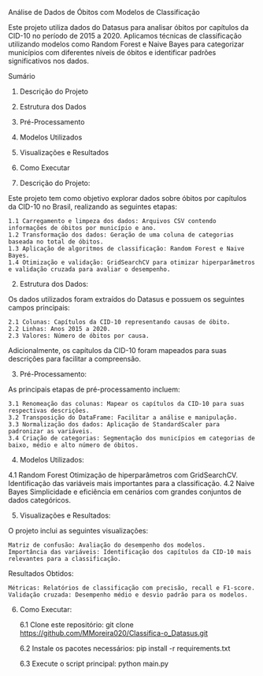 Análise de Dados de Óbitos com Modelos de Classificação

Este projeto utiliza dados do Datasus para analisar óbitos por capítulos da CID-10 no período de 2015 a 2020. Aplicamos técnicas de classificação utilizando modelos como Random Forest e Naive Bayes para categorizar municípios com diferentes níveis de óbitos e identificar padrões significativos nos dados.

Sumário
1. Descrição do Projeto
2. Estrutura dos Dados
3. Pré-Processamento
4. Modelos Utilizados
5. Visualizações e Resultados
6. Como Executar


1. Descrição do Projeto:

Este projeto tem como objetivo explorar dados sobre óbitos por capítulos da CID-10 no Brasil, realizando as seguintes etapas:

    1.1 Carregamento e limpeza dos dados: Arquivos CSV contendo informações de óbitos por município e ano.
    1.2 Transformação dos dados: Geração de uma coluna de categorias baseada no total de óbitos.
    1.3 Aplicação de algoritmos de classificação: Random Forest e Naive Bayes.
    1.4 Otimização e validação: GridSearchCV para otimizar hiperparâmetros e validação cruzada para avaliar o desempenho.

2. Estrutura dos Dados:

Os dados utilizados foram extraídos do Datasus e possuem os seguintes campos principais:

    2.1 Colunas: Capítulos da CID-10 representando causas de óbito.
    2.2 Linhas: Anos 2015 a 2020.
    2.3 Valores: Número de óbitos por causa.

Adicionalmente, os capítulos da CID-10 foram mapeados para suas descrições para facilitar a compreensão.

3. Pré-Processamento:

As principais etapas de pré-processamento incluem:

    3.1 Renomeação das colunas: Mapear os capítulos da CID-10 para suas respectivas descrições.
    3.2 Transposição do DataFrame: Facilitar a análise e manipulação.
    3.3 Normalização dos dados: Aplicação de StandardScaler para padronizar as variáveis.
    3.4 Criação de categorias: Segmentação dos municípios em categorias de baixo, médio e alto número de óbitos.

4. Modelos Utilizados:

4.1 Random Forest
    Otimização de hiperparâmetros com GridSearchCV.
    Identificação das variáveis mais importantes para a classificação.
4.2 Naive Bayes
    Simplicidade e eficiência em cenários com grandes conjuntos de dados categóricos.

5. Visualizações e Resultados:

O projeto inclui as seguintes visualizações:

    Matriz de confusão: Avaliação do desempenho dos modelos.
    Importância das variáveis: Identificação dos capítulos da CID-10 mais relevantes para a classificação.

Resultados Obtidos:

    Métricas: Relatórios de classificação com precisão, recall e F1-score.
    Validação cruzada: Desempenho médio e desvio padrão para os modelos.

6. Como Executar:

    6.1 Clone este repositório:
    git clone https://github.com/MMoreira020/Classifica-o_Datasus.git

    6.2 Instale os pacotes necessários:
    pip install -r requirements.txt

    6.3 Execute o script principal:
    python main.py




